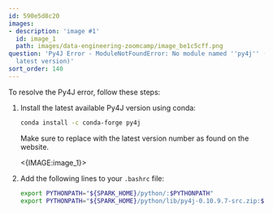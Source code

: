 ```yaml
---
id: 590e5d8c20
images:
- description: 'image #1'
  id: image_1
  path: images/data-engineering-zoomcamp/image_be1c5cff.png
question: 'Py4J Error - ModuleNotFoundError: No module named ''py4j'' (Solve with
  latest version)'
sort_order: 140
---
```


To resolve the Py4J error, follow these steps:

1. Install the latest available Py4J version using conda:
   
   ```bash
   conda install -c conda-forge py4j
   ```
   
   Make sure to replace with the latest version number as found on the website.

   <{IMAGE:image_1}>

2. Add the following lines to your `.bashrc` file:
   
   ```bash
   export PYTHONPATH="${SPARK_HOME}/python/:$PYTHONPATH"
   export PYTHONPATH="${SPARK_HOME}/python/lib/py4j-0.10.9.7-src.zip:$PYTHONPATH"
   ```